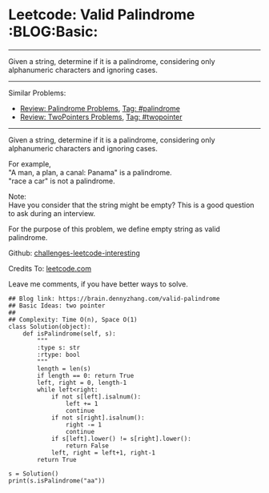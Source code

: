 # Leetcode: Valid Palindrome     :BLOG:Basic:


---

Given a string, determine if it is a palindrome, considering only alphanumeric characters and ignoring cases.  

---

Similar Problems:  
-   [Review: Palindrome Problems](https://brain.dennyzhang.com/review-palindrome), [Tag: #palindrome](https://brain.dennyzhang.com/tag/palindrome)
-   [Review: TwoPointers Problems](https://brain.dennyzhang.com/review-twopointer), [Tag: #twopointer](https://brain.dennyzhang.com/tag/twopointer)

---

Given a string, determine if it is a palindrome, considering only alphanumeric characters and ignoring cases.  

For example,  
"A man, a plan, a canal: Panama" is a palindrome.  
"race a car" is not a palindrome.  

Note:  
Have you consider that the string might be empty? This is a good question to ask during an interview.  

For the purpose of this problem, we define empty string as valid palindrome.  

Github: [challenges-leetcode-interesting](https://github.com/DennyZhang/challenges-leetcode-interesting/tree/master/valid-palindrome)  

Credits To: [leetcode.com](https://leetcode.com/problems/valid-palindrome/description/)  

Leave me comments, if you have better ways to solve.  

    ## Blog link: https://brain.dennyzhang.com/valid-palindrome
    ## Basic Ideas: two pointer
    ##
    ## Complexity: Time O(n), Space O(1)
    class Solution(object):
        def isPalindrome(self, s):
            """
            :type s: str
            :rtype: bool
            """
            length = len(s)
            if length == 0: return True
            left, right = 0, length-1
            while left<right:
                if not s[left].isalnum():
                    left += 1
                    continue
                if not s[right].isalnum():
                    right -= 1
                    continue
                if s[left].lower() != s[right].lower():
                    return False
                left, right = left+1, right-1
            return True
    
    s = Solution()
    print(s.isPalindrome("aa"))